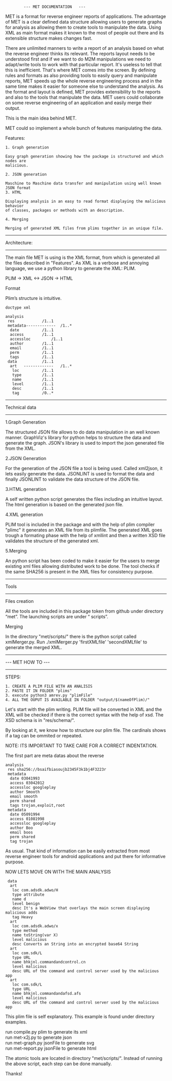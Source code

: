			---	MET DOCUMENTATION	---


MET is a format for reverse engineer reports of applications. The advantage of MET is a clear defined data structure allowing users to generate graphs for analysis as allowing them to create tools to manipulate the data. Using XML as main format makes it known to the most of people out there and its extensible structure makes changes fast.

There are unlimited manners to write a report of an analysis based on what the reverse
engineer thinks its relevant. The reports layout needs to be understood first and if 
we want to do M2M manipulations we need to adapt/write tools to work with that 
particular report. It's useless to tell that this is inefficient. That's where MET
comes into the screen. By defining rules and formats as also providing tools to easily
query and manipulate reports, MET speeds up the whole reverse engineering process and 
in the same time makes it easier for someone else to understand the analysis. As the
format and layout is defined, MET provides extensibility to the reports and also to the tools that manipulate the data. MET users could collaborate on some reverse engineering of an application and easily merge their output.

This is the main idea behind MET.

MET could so implement a whole bunch of features manipulating the data.

Features:

	1. Graph generation
	
	Easy graph generation showing how the package is structured and which nodes are
	malicious.

	2. JSON generation
	
	Maschine to Maschine data transfer and manipulation using well known JSON format	
	3. HTML 

	Displaying analysis in an easy to read format displaying the malicious behavior 	
	of classes, packages or methods with an description.

	4. Merging

	Merging of generated XML files from plims together in an unique file.

______________
Architecture:
______________

The main file MET is using is the XML format, from which is generated all the files
described in "Features". As XML is a verbose and annoying language, we use a python library to generate the XML: PLIM.

PLIM -> XML <-> JSON -> HTML

Format

Plim’s structure is intuitive.
 
	doctype xml

	analysis
	 res			/1..1  
	 metadata-------------	/1..*  
	  date			/1..1  
	  access 		/1..1  
	  accessloc 		/1..1  
	  author 		/1..1  
	  email 		/1..1  
	  perm			/1..1  
	  tags 			/1..1  
	 data			/1..1  
	  art	-------------	/1..*  
	   loc			/1..1  
	   type			/1..1  
	   name 		/1..1  
	   level		/1..1  
	   desc			/1..1  
	   tag			/0..*  
______________

Technical data
______________


1.Graph Generation

The structured JSON file allows to do data manipulation in an well known manner.
GraphViz's library for python helps to structure the data and generate the graph.
JSON's library is used to import the json generated file from the XML.


2.JSON Generation

For the generation of the JSON file a tool is being used. Called xml2json, it lets easily generate the data. JSONLINT is used to format the data and finally JSONLINT to validate the data structure of the JSON file.

3.HTML generation

A self written python script generates the files including an intuitive layout. 
The html generation is based on the generated json file.

4.XML generation

PLIM tool is included in the package and with the help of plim compiler "plimc" it generates an XML file from its plimfile. The generated XML goes trough a formating phase with the help of xmllint and then a written XSD file validates the structure of the generated xml.

5.Merging

An python script has been coded to make it easier for the users to merge existing xml files allowing distributed work to be done. The tool checks if the same SHA256 is present in the XML files for consistency purpose.

______

Tools
______


Files creation

All the tools are included in this package token from github under directory “met”.
The launching scripts are under “ scripts”.


Merging

In the directory "met/scripts/" there is the python script called xmlMerger.py.
Run ./xmlMerger.py 'firstXMLfile' 'secondXMLfile'	to generate the merged XML.

					

__________________
--- MET HOW TO ---
__________________


STEPS:

	1. CREATE A PLIM FILE WITH AN ANALISIS
	2. PASTE IT IN FOLDER "plims"
	3. execute python3 amrev.py "plimFile"
	4. ALL THE OUPUT IS AVAILABLE IN FOLDER "output/$(nameOfPlim)/"


Let's start with the plim writing.
PLIM file will be converted in XML and the XML will be checked if there is the correct syntax with the help of xsd. The XSD schema is in "res/schema/".

By looking at it, we know how to structure our plim file. The cardinals shows if a tag can be ommited or repeated.

NOTE: ITS IMPORTANT TO TAKE CARE FOR A CORRECT INDENTATION.

The first part are meta datas about the reverse

	analysis  
	 res sha256://bsaifbiasoujb2345F3k1bj4F3223r  
	 metadata  
	  date 03041993  
	  access 03042012  
	  accessloc googleplay  
	  author Smooth  
	  email smooth  
	  perm shared  
	  tags trojan,exploit,root   
	 metadata  
	  date 05091994  
	  access 01081998  
	  accessloc googleplay  
	  author Boo  
	  email boos  
	  perm shared  
	  tag trojan  
	
	
As usual. That kind of information can be easily extracted from most reverse engineer tools for android applications and put there for informative purpose.


NOW LETS MOVE ON WITH THE MAIN ANALYSIS

	 data  
	  art  
	   loc com.adsdk.adwo/H  
	   type attribute  
	   name d  
	   level benign  
	   desc It's a WebView that overlays the main screen displaying malicious adds  
	   tag Heavy  
	  art  
	   loc com.adsdk.adwo/x  
	   type method  
	   name toString(var X)  
	   level malicious  
	   desc Converts an String into an encrypted base64 String  
	  art  
	   loc com.sdk/L  
	   type URL  
	   name bhkjnl.commandandcontrol.cn  
	   level malicious  
	   desc URL of the command and control server used by the malicious app  
	  art  
	   loc com.sdk/L  
	   type URL  
	   name bhkjnl.commandandafsd.afs  
	   level malicious  
	   desc URL of the command and control server used by the malicious app  
                                                                         
This plim file is self explanatory.
This example is found under directory examples.

run compile.py plim 			to generate its xml  
run met-x2j.py 				to generate json  
run met-graph.py jsonFile		to generate svg  
run met-report.py jsonFile		to generate html  

The atomic tools are located in directory "met/scripts/". 
Instead of running the above script, each step can be done manually.

Thanks!

